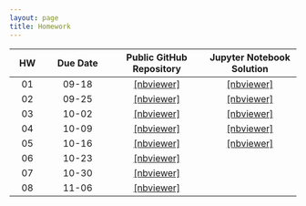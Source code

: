 ```yaml
---
layout: page
title: Homework
---
```


<table>
  <thead>
    <tr>
      <th style="text-align: center; width:50px">HW</th>
      <th style="text-align: center; width:110px">Due Date</th>
      <th style="text-align: center; width:160px">Public GitHub Repository</th>
     <th style="text-align: center; width:160px">Jupyter Notebook Solution</th>
    </tr>
  </thead>
  <tbody>
    <tr>
      <td style="text-align: center">01</td>
      <td style="text-align: center">09-18</td>
      <td style="text-align: center"><a href="https://nbviewer.jupyter.org/github/data1010/problem-sets/blob/master/homework/hw01/data1010-hw-01.ipynb">[nbviewer]</a></td>
      <td style="text-align: center"><a href="https://nbviewer.jupyter.org/github/data1010/problem-sets/blob/master/homework/hw01/data1010-hw-01-sol.ipynb">[nbviewer]</a></td>
    </tr>
    <tr>
      <td style="text-align: center">02</td>
      <td style="text-align: center">09-25</td>
      <td style="text-align: center"><a href="https://nbviewer.jupyter.org/github/data1010/problem-sets/blob/master/homework/hw02/data1010-hw-02.ipynb">[nbviewer]</a></td>
      <td style="text-align: center"><a href="https://nbviewer.jupyter.org/github/data1010/problem-sets/blob/master/homework/hw02/data1010-hw-02-sol.ipynb">[nbviewer]</a></td>
    </tr>
    <tr>
      <td style="text-align: center">03</td>
      <td style="text-align: center">10-02</td>
      <td style="text-align: center"><a href="https://nbviewer.jupyter.org/github/data1010/problem-sets/blob/master/homework/hw03/data1010-hw-03.ipynb">[nbviewer]</a></td>
      <td style="text-align: center"><a href="https://nbviewer.jupyter.org/github/data1010/problem-sets/blob/master/homework/hw03/data1010-hw-03-sol.ipynb">[nbviewer]</a></td>
    </tr>
    <tr>
      <td style="text-align: center">04</td>
      <td style="text-align: center">10-09</td>
      <td style="text-align: center"><a href="https://nbviewer.jupyter.org/github/data1010/problem-sets/blob/master/homework/hw04/data1010-hw-04.ipynb">[nbviewer]</a></td>
      <td style="text-align: center"><a href="https://nbviewer.jupyter.org/github/data1010/problem-sets/blob/master/homework/hw04/data1010-hw-04-sol.ipynb">[nbviewer]</a></td>
    </tr>
    <tr>
      <td style="text-align: center">05</td>
      <td style="text-align: center">10-16</td>
      <td style="text-align: center"><a href="https://nbviewer.jupyter.org/github/data1010/problem-sets/blob/master/homework/hw05/data1010-hw-05.ipynb">[nbviewer]</a></td>
      <td style="text-align: center"><a href="https://nbviewer.jupyter.org/github/data1010/problem-sets/blob/master/homework/hw05/data1010-hw-05-sol.ipynb">[nbviewer]</a></td>
    </tr>
    <tr>
      <td style="text-align: center">06</td>
      <td style="text-align: center">10-23</td>
      <td style="text-align: center"><a href="https://nbviewer.jupyter.org/github/data1010/problem-sets/blob/master/homework/hw06/data1010-hw-06.ipynb">[nbviewer]</a></td>
      <td style="text-align: center"></td>
    </tr>
    <tr>
      <td style="text-align: center">07</td>
      <td style="text-align: center">10-30</td>
      <td style="text-align: center"><a href="https://nbviewer.jupyter.org/github/data1010/problem-sets/blob/master/homework/hw07/data1010-hw-07.ipynb">[nbviewer]</a></td>
      <td style="text-align: center"></td>
    </tr>
    <tr>
      <td style="text-align: center">08</td>
      <td style="text-align: center">11-06</td>
      <td style="text-align: center"><a href="https://nbviewer.jupyter.org/github/data1010/problem-sets/blob/master/homework/hw08/data1010-hw-08.ipynb">[nbviewer]</a></td>
      <td style="text-align: center"></td>
    </tr>
  </tbody>
</table>
